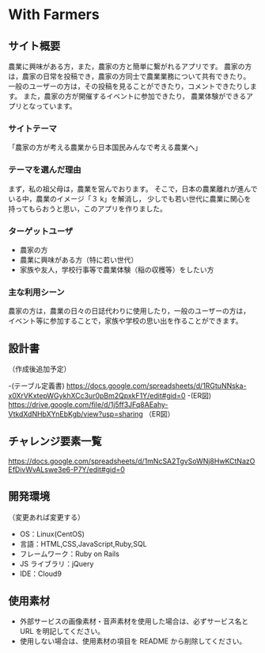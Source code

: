 # With Farmers

## サイト概要

農業に興味がある方，また，農家の方と簡単に繋がれるアプリです。
農家の方は，農家の日常を投稿でき，農家の方同士で農業業務について共有できたり。
一般のユーザーの方は，その投稿を見ることができたり，コメントできたりします。
また，農家の方が開催するイベントに参加できたり，
農業体験ができるアプリとなっています。

### サイトテーマ

「農家の方が考える農業から日本国民みんなで考える農業へ」

### テーマを選んだ理由

まず，私の祖父母は，農業を営んでおります。
そこで，日本の農業離れが進んでいる中，農業のイメージ「３ k」を解消し，
少しでも若い世代に農業に関心を持ってもらおうと思い，このアプリを作りました。

### ターゲットユーザ

- 農家の方
- 農業に興味がある方（特に若い世代）
- 家族や友人，学校行事等で農業体験（稲の収穫等）をしたい方

### 主な利用シーン

農家の方は，農業の日々の日誌代わりに使用したり，一般のユーザーの方は，
イベント等に参加することで，家族や学校の思い出を作ることができます。

## 設計書
（作成後追加予定）

-(テーブル定義書)
https://docs.google.com/spreadsheets/d/1RGtuNNska-x0XrVKxtepWGykhXCc3ur0pBm2QpxkF1Y/edit#gid=0
-(ER図)
https://drive.google.com/file/d/1j5ff3JFq8AEahy-VtkdXdNHbXYnEbKgb/view?usp=sharing
（ER図）



## チャレンジ要素一覧

https://docs.google.com/spreadsheets/d/1mNcSA2TgvSoWNj8HwKCtNazOEfDivWvALswe3e6-P7Y/edit#gid=0

## 開発環境
（変更あれば変更する）
- OS：Linux(CentOS)
- 言語：HTML,CSS,JavaScript,Ruby,SQL
- フレームワーク：Ruby on Rails
- JS ライブラリ：jQuery
- IDE：Cloud9

## 使用素材

- 外部サービスの画像素材・音声素材を使用した場合は、必ずサービス名と URL を明記してください。
- 使用しない場合は、使用素材の項目を README から削除してください。
